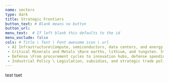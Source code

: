 ```yaml
---
name: sectors
type: dark
title: Strategic Frontiers
button_text: # Blank means no button
button_url: 
menu_text:  # If left blank this defaults to the id
menu_exclude: false
cols: # Title \ Text \ Font awesome icon \ url
 - AI Infrastructure\Compute, semiconductors, data centers, and energy - the backbone of intelligence. \ fas fa-microchip 
 - Critical Minerals and Metals \Rare earths, lithium, and tungsten. Strategic materials that shape supply chains and security.\ fas fa-gem
 - Defense \From procurement cycles to innovation hubs, defense spending defines industrial strategy.\ fas fa-shield
 - Industrial Policy \ Legislation, subsidies, and strategic trade policy - where government priorities turn into market outcomes. \ fas fa-university
---
```

test tset
<i class="fas fa-microchip"></i> 
